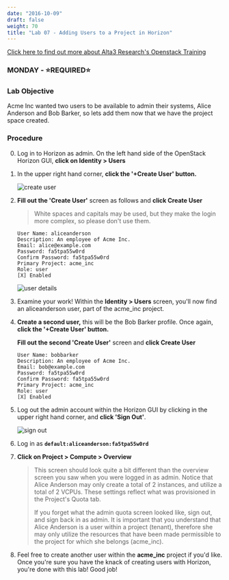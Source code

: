 ```yaml
---
date: "2016-10-09"
draft: false
weight: 70
title: "Lab 07 - Adding Users to a Project in Horizon"
---
```

[Click here to find out more about Alta3 Research's Openstack Training](https://alta3.com/courses/openstack)

### MONDAY - &#x2B50;REQUIRED&#x2B50;

### Lab Objective

Acme Inc wanted two users to be available to admin their systems, Alice Anderson and Bob Barker, so lets add them now that we have the project space created.

### Procedure

0. Log in to Horizon as admin. On the left hand side of the OpenStack Horizon GUI, **click on Identity > Users**

0. In the upper right hand corner, **click the '+Create User' button.**
  
    ![create user](https://alta3.com/labs/images/alta3_lab_create_user_horizon.png)

0. **Fill out the 'Create User'** screen as follows and **click Create User**

    > White spaces and capitals may be used, but they make the login more complex, so please don't use them. 

    ```
    User Name: aliceanderson     
    Description: An employee of Acme Inc.
    Email: alice@example.com
    Password: fa5tpa55w0rd
    Confirm Password: fa5tpa55w0rd
    Primary Project: acme_inc
    Role: user
    [X] Enabled
    ```

    ![user details](https://alta3.com/labs/images/alta3_lab_create_user.png)

0. Examine your work! Within the **Identity > Users** screen, you'll now find an aliceanderson user, part of the acme_inc project.

0. **Create a second user,** this will be the Bob Barker profile. Once again, **click the '+Create User' button.**

    **Fill out the second 'Create User'** screen and **click Create User**

    ```
    User Name: bobbarker     
    Description: An employee of Acme Inc.
    Email: bob@example.com
    Password: fa5tpa55w0rd
    Confirm Password: fa5tpa55w0rd
    Primary Project: acme_inc
    Role: user
    [X] Enabled
    ```


0. Log out the admin account within the Horizon GUI by clicking in the upper right hand corner, and **click 'Sign Out'**.

    ![sign out](https://i.imgur.com/JXvKgp3.png)

0. Log in as **`default:aliceanderson:fa5tpa55w0rd`**

0. **Click on Project > Compute > Overview**

    > This screen should look quite a bit different than the overview screen you saw when you were logged in as admin. Notice that Alice Anderson may only create a total of 2 instances, and utilize a total of 2 VCPUs. These settings reflect what was provisioned in the Project's Quota tab.
    > 
    > If you forget what the admin quota screen looked like, sign out, and sign back in as admin. It is important that you understand that Alice Anderson is a user within a project (tenant), therefore she may only utilize the resources that have been made permissible to the project for which she belongs (acme_inc).
    > 
0. Feel free to create another user within the **acme_inc** project if you'd like. Once you're sure you have the knack of creating users with Horizon, you're done with this lab! Good job!
